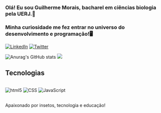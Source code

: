 ### Olá! Eu sou Guilherme Morais, bacharel em ciências biologia pela UERJ.🐜
### Minha curiosidade me fez entrar no universo do desenvolvimento e programação!🖥️

[![LinkedIn](https://img.shields.io/badge/LinkedIn-0077B5?style=for-the-badge&logo=linkedin&logoColor=white)](https://www.linkedin.com/in/guilherme-m-morais/)
[![Twitter](https://img.shields.io/badge/Twitter-1DA1F2?style=for-the-badge&logo=twitter&logoColor=white)](https://twitter.com/Gui_Morais_97)

![Anurag's GitHub stats](https://github-readme-stats.vercel.app/api?username=BioGMMorais&show_icons=true&theme=dark)
![](https://github-readme-stats.vercel.app/api/top-langs/?username=BioGMMorais&layout=compact&langs_count=7&theme=dark)

## Tecnologias

<div style="display: inline_block"><br/>
    <img aling="center" alt="html5" src="https://img.shields.io/badge/HTML5-E34F26?style=for-the-badge&logo=html5&logoColor=white">
    <img aling="center" alt="CSS" src="https://img.shields.io/badge/CSS3-1572B6?style=for-the-badge&logo=css3&logoColor=white">
    <img aling="center" alt="JavaScript" src="https://img.shields.io/badge/JavaScript-F7DF1E?style=for-the-badge&logo=javascript&logoColor=black">
</div><br/>

Apaixonado por insetos, tecnologia e educação!
